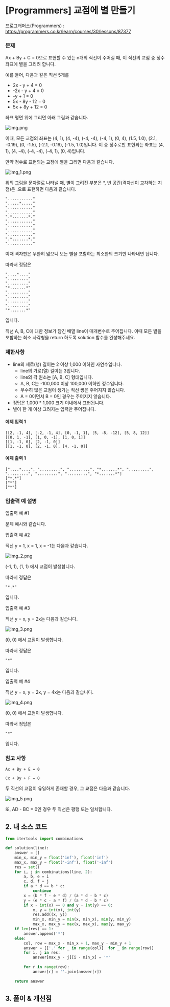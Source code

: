 # [Programmers] 교점에 별 만들기

프로그래머스(Programmers) :  https://programmers.co.kr/learn/courses/30/lessons/87377

### 문제

Ax + By + C = 0으로 표현할 수 있는 n개의 직선이 주어질 때, 이 직선의 교점 중 정수 좌표에 별을 그리려 합니다.

예를 들어, 다음과 같은 직선 5개를

- 2x - y + 4 = 0
- -2x - y + 4 = 0
- -y + 1 = 0
- 5x - 8y - 12 = 0
- 5x + 8y + 12 = 0

좌표 평면 위에 그리면 아래 그림과 같습니다.

![img.png](images/87377_img.png)

이때, 모든 교점의 좌표는 (4, 1), (4, -4), (-4, -4), (-4, 1), (0, 4), (1.5, 1.0), (2.1, -0.19), (0, -1.5), (-2.1, -0.19), (-1.5, 1.0)입니다. 이 중 정수로만 표현되는 좌표는 (4, 1), (4, -4), (-4, -4), (-4, 1), (0, 4)입니다.

만약 정수로 표현되는 교점에 별을 그리면 다음과 같습니다.

![img_1.png](images/87377_img_1.png)

위의 그림을 문자열로 나타낼 때, 별이 그려진 부분은 *, 빈 공간(격자선이 교차하는 지점)은 .으로 표현하면 다음과 같습니다.

```
"..........."  
".....*....."  
"..........."  
"..........."  
".*.......*."  
"..........."  
"..........."  
"..........."  
"..........."  
".*.......*."  
"..........."  
```

이때 격자판은 무한히 넓으니 모든 별을 포함하는 최소한의 크기만 나타내면 됩니다.

따라서 정답은

```
"....*...."  
"........."  
"........."  
"*.......*"  
"........."  
"........."  
"........."  
"........."  
"*.......*"  
```

입니다.

직선 A, B, C에 대한 정보가 담긴 배열 line이 매개변수로 주어집니다. 이때 모든 별을 포함하는 최소 사각형을 return 하도록 solution 함수를 완성해주세요.

### 제한사항

- line의 세로(행) 길이는 2 이상 1,000 이하인 자연수입니다.
    - line의 가로(열) 길이는 3입니다.
    - line의 각 원소는 [A, B, C] 형태입니다.
    - A, B, C는 -100,000 이상 100,000 이하인 정수입니다.
    - 무수히 많은 교점이 생기는 직선 쌍은 주어지지 않습니다.
    - A = 0이면서 B = 0인 경우는 주어지지 않습니다.
- 정답은 1,000 * 1,000 크기 이내에서 표현됩니다.
- 별이 한 개 이상 그려지는 입력만 주어집니다.

#### 예제 입력 1

```  
[[2, -1, 4], [-2, -1, 4], [0, -1, 1], [5, -8, -12], [5, 8, 12]]
[[0, 1, -1], [1, 0, -1], [1, 0, 1]]
[[1, -1, 0], [2, -1, 0]]
[[1, -1, 0], [2, -1, 0], [4, -1, 0]]
```  

#### 예제 출력 1

```  
["....*....", ".........", ".........", "*.......*", ".........", ".........", ".........", ".........", "*.......*"]
["*.*"]
["*"]
["*"]
```  

### 입출력 예 설명

입출력 예 #1

문제 예시와 같습니다.

입출력 예 #2

직선 y = 1, x = 1, x = -1는 다음과 같습니다.

![img_2.png](images/87377_img_2.png)

(-1, 1), (1, 1) 에서 교점이 발생합니다.

따라서 정답은

`"*.*"`

입니다.

입출력 예 #3

직선 y = x, y = 2x는 다음과 같습니다.

![img_3.png](images/87377_img_3.png)

(0, 0) 에서 교점이 발생합니다.

따라서 정답은

`"*"`

입니다.

입출력 예 #4

직선 y = x, y = 2x, y = 4x는 다음과 같습니다.

![img_4.png](images/87377_img_4.png)

(0, 0) 에서 교점이 발생합니다.

따라서 정답은

`"*"`

입니다.

### 참고 사항

`Ax + By + E = 0`

`Cx + Dy + F = 0`

두 직선의 교점이 유일하게 존재할 경우, 그 교점은 다음과 같습니다.

![img_5.png](images/87377_img_5.png)

또, AD - BC = 0인 경우 두 직선은 평행 또는 일치합니다.

## 2. 내 소스 코드

```python  
from itertools import combinations

def solution(line):
    answer = []
    min_x, min_y = float('inf'), float('inf')
    max_x, max_y = float('-inf'), float('-inf')
    res = set()
    for i, j in combinations(line, 2):
        a, b, e = i
        c, d, f = j
        if a * d == b * c:
            continue
        x = (b * f - e * d) / (a * d - b * c)
        y = (e * c - a * f) / (a * d - b * c)
        if x - int(x) == 0 and y - int(y) == 0:
            x, y = int(x), int(y)
            res.add((x, y))
            min_x, min_y = min(x, min_x), min(y, min_y)
            max_x, max_y = max(x, max_x), max(y, max_y)
    if len(res) == 1:
        answer.append('*')
    else:
        col, row = max_x - min_x + 1, max_y - min_y + 1
        answer = [['.' for _ in range(col)]  for _ in range(row)]
        for i, j in res:
            answer[max_y - j][i - min_x] = '*'
        
        for r in range(row):
            answer[r] = ''.join(answer[r])
    
    return answer
```  



## 3. 풀이 & 개선점